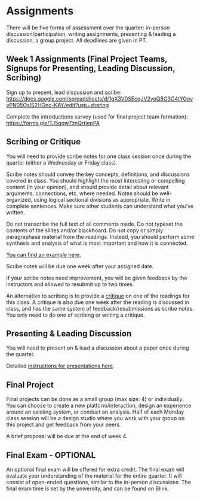 # Assignments

There will be five forms of assessment over the quarter: in-person discussion/participation, writing assignments, presenting & leading a discussion, a group project. All deadlines are given in PT.

<!--
## Writing Assignments

You will need to submit critiques each week of the quarter, until you receive at least three "A" grades on your critiques. Once you have submitted three "A" quality critiques, you have indicated your mastery and may stop submitting them.   

Detailed [instructions for critiques here](https://kristenvaccaro.github.io/antisocial-computing/critiques.html).  

Writing assignments will be due at 5PM Friday, every week.  
-->

## Week 1 Assignments (Final Project Teams, Signups for Presenting, Leading Discussion, Scribing)  

Sign up to present, lead discussion and scribe: https://docs.google.com/spreadsheets/d/1qX3V0SEcqJV2yoQ8G3O4tYGovvPN05OsIS2HGnc-KAY/edit?usp=sharing  

Complete the introductions survey (used for final project team formation): https://forms.gle/TJ5qqw7znQrtjepPA  

## Scribing or Critique

You will need to provide scribe notes for one class session once during the quarter (either a Wednesday or Friday class).    

Scribe notes should convey the key concepts, definitions, and discussions covered in class. You should highlight the most interesting or compelling content (in your opinion), and should provide detail about relevant arguments, connections, etc. where needed. Notes should be well-organized, using logical sectional divisions as appropriate. Write in complete sentences. Make sure other students can understand what you've written.

Do not transcribe the full text of all comments made. Do not typeset the contents of the slides and/or blackboard. Do not copy or simply paragraphase material from the readings. Instead, you should perform some synthesis and analysis of what is most important and how it is connected.

[You can find an example here.](https://docs.google.com/document/d/1xnyh6LR37LNxcXigP8CcUX3-HTtBg5OymjAhmnnJtcM/edit?usp=sharing)

Scribe notes will be due one week after your assigned date.  

If your scribe notes need improvement, you will be given feedback by the instructors and allowed to resubmit up to two times. 

An alternative to scribing is to provide a [critique](https://kristenvaccaro.github.io/antisocial-computing/critiques.html) on one of the readings for this class. A critique is also due one week after the reading is discussed in class, and has the same system of feedback/resubmissions as scribe notes. You only need to do one of scribing or writing a critique.

## Presenting & Leading Discussion

You will need to present on & lead a discussion about a paper once during the quarter.  

Detailed [instructions for presentations here](https://kristenvaccaro.github.io/antisocial-computing/discussions.html).  


## Final Project

Final projects can be done as a small group (max size: 4) or individually. You can choose to create a new platform/interaction, design an experience around an existing system, or conduct an analysis. Half of each Monday class session will be a design studio where you work with your group on this project and get feedback from your peers. 

A brief proposal will be due at the end of week 4.  


## Final Exam - OPTIONAL

An optional final exam will be offered for extra credit. The final exam will evaluate your understanding of the material for the entire quarter. It will consist of open-ended questions, similar to the in-person discussions. The final exam time is set by the university, and can be found on Blink.  
